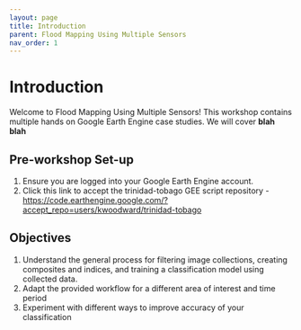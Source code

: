 ```yaml
---
layout: page
title: Introduction
parent: Flood Mapping Using Multiple Sensors
nav_order: 1
---
```


# Introduction

Welcome to Flood Mapping Using Multiple Sensors! This workshop contains multiple hands on Google Earth Engine case studies. We will cover **blah blah**

## Pre-workshop Set-up
1. Ensure you are logged into your Google Earth Engine account.
2. Click this link to accept the trinidad-tobago GEE script repository - https://code.earthengine.google.com/?accept_repo=users/kwoodward/trinidad-tobago


## Objectives
1. Understand the general process for filtering image collections, creating composites and indices, and training a classification model using collected data.
2. Adapt the provided workflow for a different area of interest and time period
3. Experiment with different ways to improve accuracy of your classification